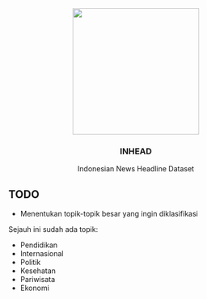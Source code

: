 <div align="center">
  <img src="https://user-images.githubusercontent.com/86970816/196214344-785dd3d5-db69-474a-98bf-860b4671ed6e.png" width="250" height="250">
  <h3 align="center">INHEAD</h3>
  <p align="center">
    Indonesian News Headline Dataset
  </p>
</div>

## TODO

- Menentukan topik-topik besar yang ingin diklasifikasi

Sejauh ini sudah ada topik:

- Pendidikan
- Internasional
- Politik
- Kesehatan
- Pariwisata
- Ekonomi
